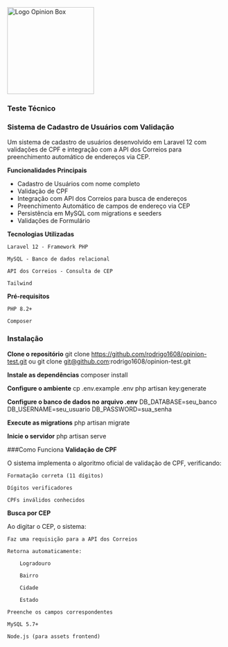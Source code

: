 <img src="https://www.opinionbox.com/wp-content/themes/institucional/assets/img/opinionbox_logo.svg" alt="Logo Opinion Box" width="200"> 

### Teste Técnico  
### Sistema de Cadastro de Usuários com Validação

Um sistema de cadastro de usuários desenvolvido em Laravel 12 com validações  de CPF e integração com a API dos Correios para preenchimento automático de endereços via CEP.

**Funcionalidades Principais**

- Cadastro de Usuários com nome completo
- Validação de CPF
- Integração com API dos Correios para busca de endereços
- Preenchimento Automático de campos de endereço via CEP
- Persistência em MySQL com migrations e seeders
- Validações de Formulário

**Tecnologias Utilizadas**

    Laravel 12 - Framework PHP

    MySQL - Banco de dados relacional

    API dos Correios - Consulta de CEP

    Tailwind    

**Pré-requisitos**

    PHP 8.2+

    Composer

### Instalação

**Clone o repositório**
git clone https://github.com/rodrigo1608/opinion-test.git
ou
git clone git@github.com:rodrigo1608/opinion-test.git

**Instale as dependências**
composer install

**Configure o ambiente**
cp .env.example .env
php artisan key:generate

**Configure o banco de dados no arquivo .env**
DB_DATABASE=seu_banco
DB_USERNAME=seu_usuario
DB_PASSWORD=sua_senha

**Execute as migrations**
php artisan migrate

**Inicie o servidor**
php artisan serve

###Como Funciona
**Validação de CPF**

O sistema implementa o algoritmo oficial de validação de CPF, verificando:

    Formatação correta (11 dígitos)

    Dígitos verificadores

    CPFs inválidos conhecidos

**Busca por CEP**

Ao digitar o CEP, o sistema:

    Faz uma requisição para a API dos Correios

    Retorna automaticamente:

        Logradouro

        Bairro

        Cidade

        Estado

    Preenche os campos correspondentes

    MySQL 5.7+

    Node.js (para assets frontend)
